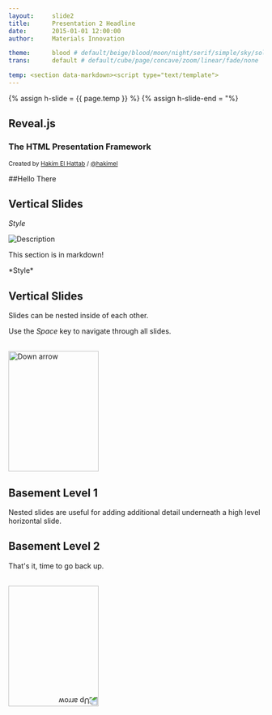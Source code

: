 ```yaml
---
layout:     slide2
title:      Presentation 2 Headline
date:       2015-01-01 12:00:00
author:     Materials Innovation

theme:		blood # default/beige/blood/moon/night/serif/simple/sky/solarized
trans:		default # default/cube/page/concave/zoom/linear/fade/none

temp: <section data-markdown><script type="text/template">
---
```

{% assign h-slide = {{ page.temp }} %}
{% assign h-slide-end = </script></section>"%}

<section>
	<h1>Reveal.js</h1>
	<h3>The HTML Presentation Framework</h3>
	<p>
		<small>Created by <a href="http://hakim.se">Hakim El Hattab</a> / <a href="http://twitter.com/hakimel">@hakimel</a></small>
	</p>
</section>

<section markdown="1">
<section markdown="1">
##Hello There

<h2>Vertical Slides</h2>

*Style*
	
![Description](http://img3.wikia.nocookie.net/__cb20140102180853/fairytail/images/5/5b/Logo_Fairy_Tail_right.png)
	
This section is in markdown!
</section>
<section markdown="1">
*Style*
</section>
</section>

<!-- Example of nested vertical slides -->
<section>
	<section>
		<h2>Vertical Slides</h2>
		<p>Slides can be nested inside of each other.</p>
		<p>Use the <em>Space</em> key to navigate through all slides.</p>
		<br>
		<a href="#" class="navigate-down">
			<img width="178" height="238" data-src="https://s3.amazonaws.com/hakim-static/reveal-js/arrow.png" alt="Down arrow">
		</a>
	</section>
	<section>
		<h2>Basement Level 1</h2>
		<p>Nested slides are useful for adding additional detail underneath a high level horizontal slide.</p>
	</section>
	<section>
		<h2>Basement Level 2</h2>
		<p>That's it, time to go back up.</p>
		<br>
		<a href="#/2">
			<img width="178" height="238" data-src="https://s3.amazonaws.com/hakim-static/reveal-js/arrow.png" alt="Up arrow" style="transform: rotate(180deg); -webkit-transform: rotate(180deg);">
		</a>
	</section>
</section>


